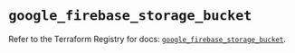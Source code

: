 # `google_firebase_storage_bucket`

Refer to the Terraform Registry for docs: [`google_firebase_storage_bucket`](https://registry.terraform.io/providers/hashicorp/google-beta/6.25.0/docs/resources/google_firebase_storage_bucket).
